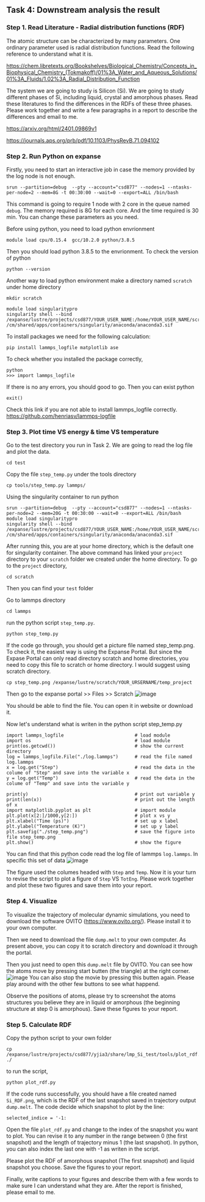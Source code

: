 ## Task 4: Downstream analysis the result
### Step 1. Read Literature - Radial distribution functions (RDF)
The atomic structure can be characterized by many parameters. One ordinary parameter used is radial distribution functions. Read the following reference to understand what it is.

https://chem.libretexts.org/Bookshelves/Biological_Chemistry/Concepts_in_Biophysical_Chemistry_(Tokmakoff)/01%3A_Water_and_Aqueous_Solutions/01%3A_Fluids/1.02%3A_Radial_Distribution_Function

The system we are going to study is Silicon (Si). We are going to study different phases of Si, including liquid, crystal and amorphous phases. Read these literatures to find the differences in the RDFs of these three phases. Please work together and write a few paragraphs in a report to describe the differences and email to me.

https://arxiv.org/html/2401.09869v1

https://journals.aps.org/prb/pdf/10.1103/PhysRevB.71.094102

### Step 2. Run Python on expanse
Firstly, you need to start an interactive job in case the memory provided by the log node is not enough.
```
srun --partition=debug  --pty --account="csd877" --nodes=1 --ntasks-per-node=2 --mem=8G -t 00:30:00 --wait=0 --export=ALL /bin/bash
```
This command is going to require 1 node with 2 core in the queue named `debug`. The memory required is 8G for each core. And the time required is 30 min. You can change these parameters as you need.

Before using python, you need to load python envrionment
```
module load cpu/0.15.4  gcc/10.2.0 python/3.8.5
```
Then you should load python 3.8.5 to the envrionment. To check the version of python
```
python --version
```

Another way to load python environment
make a directory named `scratch` under home directory
```
mkdir scratch
```
```
module load singularitypro
singularity shell --bind /expanse/lustre/projects/csd877/YOUR_USER_NAME:/home/YOUR_USER_NAME/scratch /cm/shared/apps/containers/singularity/anaconda/anaconda3.sif
```
To install packages we need for the following calculation:
```
pip install lammps_logfile matplotlib ase
```
To check whether you installed the package correctly,

```
python
>>> import lammps_logfile
```
If there is no any errors, you should good to go. Then you can exist python
```
exit()
```
Check this link if you are not able to install lammps_logfile correctly. https://github.com/henriasv/lammps-logfile
### Step 3. Plot time VS energy & time VS temperature
Go to the test directory you run in Task 2. We are going to read the log file and plot the data.
```
cd test
```
Copy the file `step_temp.py` under the tools directory
```
cp tools/step_temp.py lammps/
```
Using the singularity container to run python
```
srun --partition=debug  --pty --account="csd877" --nodes=1 --ntasks-per-node=2 --mem=20G -t 00:30:00 --wait=0 --export=ALL /bin/bash
module load singularitypro
singularity shell --bind /expanse/lustre/projects/csd877/YOUR_USER_NAME:/home/YOUR_USER_NAME/scratch /cm/shared/apps/containers/singularity/anaconda/anaconda3.sif
```
After running this, you are at your home directory, which is the default one for singularity container. The above command has linked your `project` directory to your `scratch` folder we created under the home directory. To go to the `project` directory, 
```
cd scratch
```
Then you can find your `test` folder

Go to lammps directory
```
cd lammps
```
run the python script `step_temp.py`.
```
python step_temp.py
```
If the code go through, you should get a picture file named step_temp.png. To check it, the easiest way is using the Expanse Portal. But since the Expase Portal can only read directory scratch and home directories, you need to copy this file to scratch or home directory. I would suggest using scratch directory.
```
cp step_temp.png /expanse/lustre/scratch/YOUR_URSERNAME/temp_project
```
Then go to the expanse portal >> Files >> Scratch
![image](https://github.com/yjia5/Enlace_Training_2024_summer/assets/53623594/7b64c51f-2379-4735-bb78-48df0866787d)

You should be able to find the file. You can open it in website or download it.

Now let's understand what is writen in the python script step_temp.py
```
import lammps_logfile                          # load module
import os                                      # load module
print(os.getcwd())                             # show the current directory
log = lammps_logfile.File("./log.lammps")      # read the file named log.lammps
x = log.get("Step")                            # read the data in the colume of "Step" and save into the variable x
y = log.get("Temp")                            # read the data in the colume of "Temp" and save into the variable y

print(y)                                       # print out variable y
print(len(x))                                  # print out the length of x
import matplotlib.pyplot as plt                # import module
plt.plot(x[2:]/1000,y[2:])                     # plot x vs y
plt.xlabel("Time (ps)")                        # set up x label
plt.ylabel("Temperature (K)")                  # set up y label
plt.savefig("./step_temp.png")                 # save the figure into file step_temp.png
plt.show()                                     # show the figure

```
You can find that this python code read the log file of lammps `log.lammps`. In specific this set of data
![image](https://github.com/yjia5/Enlace_Training_2024_summer/assets/53623594/cb6851a1-804e-48f3-b05c-07ddc4fa4873)

The figure used the columes headed with `Step` and `Temp`. Now it is your turn to revise the script to plot a figure of `Step` VS `TotEng`. Please work together and plot these two figures and save them into your report.

### Step 4. Visualize 
To visualize the trajectory of molecular dynamic simulations, you need to download the software OVITO (https://www.ovito.org/). Please install it to your own computer. 

Then we need to download the file `dump.melt` to your own computer. As present above, you can copy it to scratch directory and download it through the portal.

Then you just need to open this `dump.melt` file by OVITO. You can see how the atoms move by pressing start butten (the triangle) at the right corner.
![image](https://github.com/yjia5/Enlace_Training_2024_summer/assets/53623594/56f74d97-43d3-4368-b25f-adc7023c990a)
You can also stop the movie by pressing this butten again. Please play around with the other few buttons to see what happend.

Observe the positions of atoms, please try to screenshot the atoms structures you believe they are in liquid or amorphous (the beginning structure at step 0 is amorphous). Save these figures to your report.

### Step 5. Calculate RDF
Copy the python script to your own folder
```
cp /expanse/lustre/projects/csd877/yjia3/share/lmp_Si_test/tools/plot_rdf.py ./
```
to run the script,
```
python plot_rdf.py
```
If the code runs successfully, you should have a file created named `Si_RDF.png`, which is the RDF of the last snapshot saved in trajectory output `dump.melt`.
The code decide which snapshot to plot by the line:
```
selected_indice = '-1:
```
Open the file `plot_rdf.py` and change to the index of the snapshot you want to plot. You can revise it to any number in the range between 0 (the first snapshot) and the length of trajectory minus 1 (the last snapshot). In python, you can also index the last one with -1 as writen in the script.

Please plot the RDF of amorphous snapshot (The first snapshot) and liquid snapshot you choose. Save the figures to your report.

Finally, write captions to your figures and describe them with a few words to make sure I can understand what they are. After the report is finished, please email to me.

